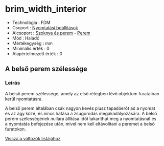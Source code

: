 # brim\_width\_interior

* Technológia : FDM
* Csoport : [Nyomtatási beállítások](../../konfig/print_settings.md)
* Alcsoport : [Szoknya és perem](../../konfig/print_settings.md#szoknya-es-perem) - [Perem](../../konfig/print_settings.md#perem)
* Mód : Haladó
* Mértékegység : mm
* Minimális érték :  0
* Alapértelmezett érték : 0

## A belső perem szélessége

### Leírás

A belső perem szélessége, amely az első rétegben lévő objektum furataiban kerül nyomtatásra.

A belső perem általában csak nagyon kevés plusz tapadóerőt ad a nyomat és az ágy közé, és nincs hatása a zsugorodás megakadályozására. A belső perem szélességének nullára állítása időt takaríthat meg a nyomtatásnál és a nyomtatás befejezése után, mivel nem kell eltávolítani a peremet a belső furatokon.

[Vissza a változók listájához](./)

